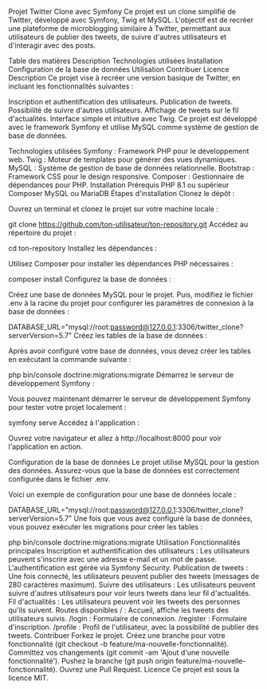 Projet Twitter Clone avec Symfony
Ce projet est un clone simplifié de Twitter, développé avec Symfony, Twig et MySQL. L'objectif est de recréer une plateforme de microblogging similaire à Twitter, permettant aux utilisateurs de publier des tweets, de suivre d'autres utilisateurs et d'interagir avec des posts.

Table des matières
Description
Technologies utilisées
Installation
Configuration de la base de données
Utilisation
Contribuer
Licence
Description
Ce projet vise à recréer une version basique de Twitter, en incluant les fonctionnalités suivantes :

Inscription et authentification des utilisateurs.
Publication de tweets.
Possibilité de suivre d'autres utilisateurs.
Affichage de tweets sur le fil d'actualités.
Interface simple et intuitive avec Twig.
Ce projet est développé avec le framework Symfony et utilise MySQL comme système de gestion de base de données.

Technologies utilisées
Symfony : Framework PHP pour le développement web.
Twig : Moteur de templates pour générer des vues dynamiques.
MySQL : Système de gestion de base de données relationnelle.
Bootstrap : Framework CSS pour le design responsive.
Composer : Gestionnaire de dépendances pour PHP.
Installation
Prérequis
PHP 8.1 ou supérieur
Composer
MySQL ou MariaDB
Étapes d'installation
Clonez le dépôt :

Ouvrez un terminal et clonez le projet sur votre machine locale :

git clone https://github.com/ton-utilisateur/ton-repository.git
Accédez au répertoire du projet :

cd ton-repository
Installez les dépendances :

Utilisez Composer pour installer les dépendances PHP nécessaires :

composer install
Configurez la base de données :

Créez une base de données MySQL pour le projet. Puis, modifiez le fichier .env à la racine du projet pour configurer les paramètres de connexion à la base de données :

DATABASE_URL="mysql://root:password@127.0.0.1:3306/twitter_clone?serverVersion=5.7"
Créez les tables de la base de données :

Après avoir configuré votre base de données, vous devez créer les tables en exécutant la commande suivante :

php bin/console doctrine:migrations:migrate
Démarrez le serveur de développement Symfony :

Vous pouvez maintenant démarrer le serveur de développement Symfony pour tester votre projet localement :

symfony serve
Accédez à l'application :

Ouvrez votre navigateur et allez à http://localhost:8000 pour voir l'application en action.

Configuration de la base de données
Le projet utilise MySQL pour la gestion des données. Assurez-vous que la base de données est correctement configurée dans le fichier .env.

Voici un exemple de configuration pour une base de données locale :

DATABASE_URL="mysql://root:password@127.0.0.1:3306/twitter_clone?serverVersion=5.7"
Une fois que vous avez configuré la base de données, vous pouvez exécuter les migrations pour créer les tables :

php bin/console doctrine:migrations:migrate
Utilisation
Fonctionnalités principales
Inscription et authentification des utilisateurs : Les utilisateurs peuvent s'inscrire avec une adresse e-mail et un mot de passe. L'authentification est gérée via Symfony Security.
Publication de tweets : Une fois connecté, les utilisateurs peuvent publier des tweets (messages de 280 caractères maximum).
Suivre des utilisateurs : Les utilisateurs peuvent suivre d'autres utilisateurs pour voir leurs tweets dans leur fil d'actualités.
Fil d'actualités : Les utilisateurs peuvent voir les tweets des personnes qu'ils suivent.
Routes disponibles
/ : Accueil, affiche les tweets des utilisateurs suivis.
/login : Formulaire de connexion.
/register : Formulaire d'inscription.
/profile : Profil de l'utilisateur, avec la possibilité de publier des tweets.
Contribuer
Forkez le projet.
Créez une branche pour votre fonctionnalité (git checkout -b feature/ma-nouvelle-fonctionnalité).
Committez vos changements (git commit -am 'Ajout d\'une nouvelle fonctionnalité').
Pushez la branche (git push origin feature/ma-nouvelle-fonctionnalité).
Ouvrez une Pull Request.
Licence
Ce projet est sous la licence MIT.

